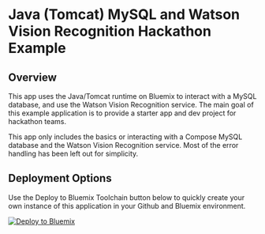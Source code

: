 # Java (Tomcat) MySQL and Watson Vision Recognition Hackathon Example


## Overview


This app uses the Java/Tomcat runtime on Bluemix to interact with a MySQL database, and
use the Watson Vision Recognition service.  The main goal of this example application is to
provide a starter app and dev project for hackathon teams.

This app only includes the basics or interacting with a Compose MySQL database and the 
Watson Vision Recognition service.  Most of the error handling has been left out for 
simplicity.

## Deployment Options

Use the Deploy to Bluemix Toolchain button below to quickly create your own instance of this 
application in your Github and Bluemix environment.

[![Deploy to Bluemix](https://developer.ibm.com/devops-services/wp-content/uploads/sites/42/2016/05/create_toolchain_button.png)](https://console.ng.bluemix.net/devops/setup/deploy/?repository=https%3A%2F%2Fgithub.com%2Fjconallen%2FJava-MySQL-Hackathon-Example)